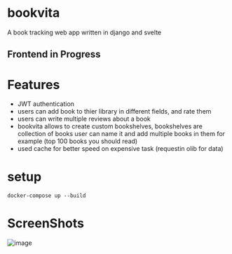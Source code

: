 # bookvita
A book tracking web app written in django and svelte

## Frontend in Progress

# Features

- JWT authentication
- users can add book to thier library in different fields, and rate them
- users can write multiple reviews about a book
- bookvita allows to create custom bookshelves, bookshelves are collection of books user can name it and add multiple books in them for example (top 100 books you should read)
- used cache for better speed on expensive task (requestin olib for data)

# setup

```
docker-compose up --build
```

# ScreenShots

![image](https://github.com/gautam8404/bookvita/assets/93448885/9a47327c-4f11-4934-aa36-c108f3ebf212)


